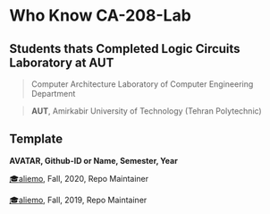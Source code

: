 # Who Know CA-208-Lab

## **Students thats Completed Logic Circuits Laboratory at AUT**

> Computer Architecture Laboratory of Computer Engineering Department

> **AUT**, Amirkabir University of Technology (Tehran Polytechnic)

## Template
**AVATAR, Github-ID or Name, Semester, Year**
<!-- Example -->
[:mortar_board:aliemo](https://github.com/aliemo), Fall, 2020, Repo Maintainer

[:mortar_board:aliemo](https://github.com/aliemo), Fall, 2019, Repo Maintainer


<!-- add yours above line -->

